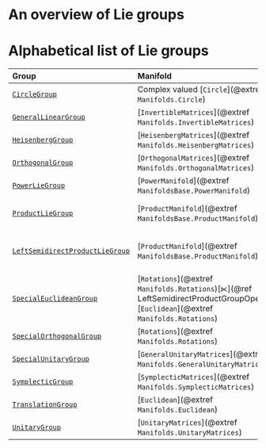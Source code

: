 # An overview of Lie groups

# Alphabetical list of Lie groups

| Group | Manifold | ``∘`` | Comment |
|:------|:---------|:---------:|:------|
| [`CircleGroup`](@ref) | Complex valued [`Circle`](@extref `Manifolds.Circle`) | [`*`](@ref ScalarMultiplicationGroupOperation) | |
| [`GeneralLinearGroup`](@ref) | [`InvertibleMatrices`](@extref `Manifolds.InvertibleMatrices`) | [`*`](@ref MatrixMultiplicationGroupOperation) | |
| [`HeisenbergGroup`](@ref) | [`HeisenbergMatrices`](@extref `Manifolds.HeisenbergMatrices`) | [`*`](@ref MatrixMultiplicationGroupOperation) | |
| [`OrthogonalGroup`](@ref) | [`OrthogonalMatrices`](@extref `Manifolds.OrthogonalMatrices`) | [`*`](@ref MatrixMultiplicationGroupOperation) | This can be interpreted as all rotations and reflections. 
| [`PowerLieGroup`](@ref) | [`PowerManifold`](@extref `ManifoldsBase.PowerManifold`) | [`∘`](@ref PowerGroupOperation) | [`^`](@ref PowerLieGroup) is a constructor |
| [`ProductLieGroup`](@ref) | [`ProductManifold`](@extref `ManifoldsBase.ProductManifold`) | [`∘`](@ref ProductGroupOperation) | [`×`](@ref LinearAlgebra.cross(::AbstractGroupOperation...)) of two Lie groups is a constructor |
| [`LeftSemidirectProductLieGroup`](@ref) | [`ProductManifold`](@extref `ManifoldsBase.ProductManifold`) | [`∘`](@ref LeftSemidirectProductGroupOperation) | [`⋉`](@ref ⋉(L1::LieGroup, L2::LieGroup)) of 2 Lie groups is a constructor, similarly [`⋊`](@ref ⋊(L1::LieGroup, L2::LieGroup)) for the right variant |
| [`SpecialEuclideanGroup`](@ref) | [`Rotations`](@extref `Manifolds.Rotations`)[`⋉`](@ref LeftSemidirectProductGroupOperation)[`Euclidean`](@extref `Manifolds.Rotations`) | [`∘`](@ref LeftSemidirectProductGroupOperation) | Analogously you can also use a [`⋊`](@ref RightSemidirectProductGroupOperation) if you prefer tuples `(t,R)` having the rotation matrix in the second component |
| [`SpecialOrthogonalGroup`](@ref) | [`Rotations`](@extref `Manifolds.Rotations`) | [`*`](@ref MatrixMultiplicationGroupOperation) | |
| [`SpecialUnitaryGroup`](@ref) | [`GeneralUnitaryMatrices`](@extref `Manifolds.GeneralUnitaryMatrices`) | [`*`](@ref MatrixMultiplicationGroupOperation) | |
| [`SymplecticGroup`](@ref) | [`SymplecticMatrices`](@extref `Manifolds.SymplecticMatrices`) | [`*`](@ref MatrixMultiplicationGroupOperation) | |
| [`TranslationGroup`](@ref) | [`Euclidean`](@extref `Manifolds.Euclidean`) | [`+`](@ref AdditionGroupOperation) | |
| [`UnitaryGroup`](@ref) | [`UnitaryMatrices`](@extref `Manifolds.UnitaryMatrices`) | [`*`](@ref MatrixMultiplicationGroupOperation) | |
